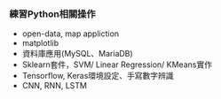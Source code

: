 ### 練習Python相關操作
- open-data, map appliction
- matplotlib
- 資料庫應用(MySQL、MariaDB)
- Sklearn套件，SVM/ Linear Regression/ KMeans實作
- Tensorflow, Keras環境設定、手寫數字辨識
- CNN, RNN, LSTM
